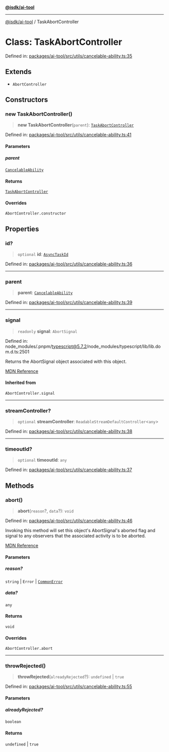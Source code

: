 [**@isdk/ai-tool**](../README.md)

***

[@isdk/ai-tool](../globals.md) / TaskAbortController

# Class: TaskAbortController

Defined in: [packages/ai-tool/src/utils/cancelable-ability.ts:35](https://github.com/isdk/ai-tool.js/blob/6a89194ac34437a1bc58f7ec590cd22976939ca6/src/utils/cancelable-ability.ts#L35)

## Extends

- `AbortController`

## Constructors

### new TaskAbortController()

> **new TaskAbortController**(`parent`): [`TaskAbortController`](TaskAbortController.md)

Defined in: [packages/ai-tool/src/utils/cancelable-ability.ts:41](https://github.com/isdk/ai-tool.js/blob/6a89194ac34437a1bc58f7ec590cd22976939ca6/src/utils/cancelable-ability.ts#L41)

#### Parameters

##### parent

[`CancelableAbility`](CancelableAbility.md)

#### Returns

[`TaskAbortController`](TaskAbortController.md)

#### Overrides

`AbortController.constructor`

## Properties

### id?

> `optional` **id**: [`AsyncTaskId`](../type-aliases/AsyncTaskId.md)

Defined in: [packages/ai-tool/src/utils/cancelable-ability.ts:36](https://github.com/isdk/ai-tool.js/blob/6a89194ac34437a1bc58f7ec590cd22976939ca6/src/utils/cancelable-ability.ts#L36)

***

### parent

> **parent**: [`CancelableAbility`](CancelableAbility.md)

Defined in: [packages/ai-tool/src/utils/cancelable-ability.ts:39](https://github.com/isdk/ai-tool.js/blob/6a89194ac34437a1bc58f7ec590cd22976939ca6/src/utils/cancelable-ability.ts#L39)

***

### signal

> `readonly` **signal**: `AbortSignal`

Defined in: node\_modules/.pnpm/typescript@5.7.2/node\_modules/typescript/lib/lib.dom.d.ts:2501

Returns the AbortSignal object associated with this object.

[MDN Reference](https://developer.mozilla.org/docs/Web/API/AbortController/signal)

#### Inherited from

`AbortController.signal`

***

### streamController?

> `optional` **streamController**: `ReadableStreamDefaultController`\<`any`\>

Defined in: [packages/ai-tool/src/utils/cancelable-ability.ts:38](https://github.com/isdk/ai-tool.js/blob/6a89194ac34437a1bc58f7ec590cd22976939ca6/src/utils/cancelable-ability.ts#L38)

***

### timeoutId?

> `optional` **timeoutId**: `any`

Defined in: [packages/ai-tool/src/utils/cancelable-ability.ts:37](https://github.com/isdk/ai-tool.js/blob/6a89194ac34437a1bc58f7ec590cd22976939ca6/src/utils/cancelable-ability.ts#L37)

## Methods

### abort()

> **abort**(`reason`?, `data`?): `void`

Defined in: [packages/ai-tool/src/utils/cancelable-ability.ts:46](https://github.com/isdk/ai-tool.js/blob/6a89194ac34437a1bc58f7ec590cd22976939ca6/src/utils/cancelable-ability.ts#L46)

Invoking this method will set this object's AbortSignal's aborted flag and signal to any observers that the associated activity is to be aborted.

[MDN Reference](https://developer.mozilla.org/docs/Web/API/AbortController/abort)

#### Parameters

##### reason?

`string` | `Error` | [`CommonError`](CommonError.md)

##### data?

`any`

#### Returns

`void`

#### Overrides

`AbortController.abort`

***

### throwRejected()

> **throwRejected**(`alreadyRejected`?): `undefined` \| `true`

Defined in: [packages/ai-tool/src/utils/cancelable-ability.ts:55](https://github.com/isdk/ai-tool.js/blob/6a89194ac34437a1bc58f7ec590cd22976939ca6/src/utils/cancelable-ability.ts#L55)

#### Parameters

##### alreadyRejected?

`boolean`

#### Returns

`undefined` \| `true`
